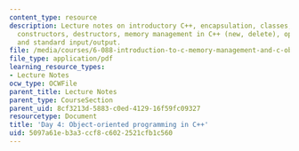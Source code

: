 ```yaml
---
content_type: resource
description: Lecture notes on introductory C++, encapsulation, classes, namespaces,
  constructors, destructors, memory management in C++ (new, delete), operator overloading,
  and standard input/output.
file: /media/courses/6-088-introduction-to-c-memory-management-and-c-object-oriented-programming-january-iap-2010/5097a61eb3a3ccf8c6022521cfb1c560_MIT6_088IAP10_lec04.pdf
file_type: application/pdf
learning_resource_types:
- Lecture Notes
ocw_type: OCWFile
parent_title: Lecture Notes
parent_type: CourseSection
parent_uid: 8cf3213d-5883-c0ed-4129-16f59fc09327
resourcetype: Document
title: 'Day 4: Object-oriented programming in C++'
uid: 5097a61e-b3a3-ccf8-c602-2521cfb1c560
---
```

